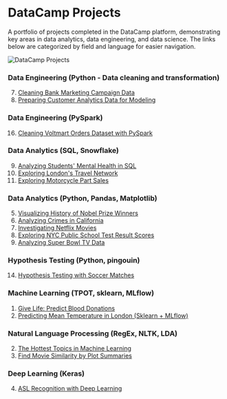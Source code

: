 # DataCamp Projects

A portfolio of projects completed in the DataCamp platform, demonstrating key areas in data analytics, data engineering, and data science. The links below are categorized by field and language for easier navigation.

![DataCamp Projects](https://camo.githubusercontent.com/216559808fd14a4e136636807e3e20fffac402542a1ddb30d12472197006e6d5/68747470733a2f2f63646e2e6461746163616d702e636f6d2f6d61696e2d6170702f6173736574732f70726f6a656374732f70726f6a656374732d696c6c757374726174696f6e2d666233653235336561303532376364353361616662643565643163343537306135633831386338646562613964306365646365623039356266363463623366612e737667)

### Data Engineering (Python - Data cleaning and transformation)

7. [Cleaning Bank Marketing Campaign Data](https://github.com/20100215/DataCamp_Projects/blob/main/projects/Project%207%20-%20Cleaning%20Bank%20Marketing%20Campaign%20Data/notebook.ipynb)
15. [Preparing Customer Analytics Data for Modeling](https://github.com/20100215/DataCamp_Projects/blob/main/projects/Project%2015%20-%20Preparing%20Customer%20Analytics%20Data%20for%20Modeling/notebook.ipynb)

### Data Engineering (PySpark)

16. [Cleaning Voltmart Orders Dataset with PySpark](https://github.com/20100215/DataCamp_Projects/blob/main/projects/Project%2016%20-%20Cleaning%20Voltmart%20Orders%20Dataset%20with%20PySpark/notebook.ipynb)

### Data Analytics (SQL, Snowflake)

9. [Analyzing Students' Mental Health in SQL](https://github.com/20100215/DataCamp_Projects/blob/main/projects/Project%209%20-%20Analyzing%20Students'%20Mental%20Health/notebook.ipynb)
12. [Exploring London's Travel Network](https://github.com/20100215/DataCamp_Projects/blob/main/projects/Project%2012%20-%20Exploring%20London's%20Travel%20Network/notebook.ipynb)
13. [Exploring Motorcycle Part Sales](https://github.com/20100215/DataCamp_Projects/blob/main/projects/Project%2013%20-%20Analyzing%20Motorcycle%20Part%20Sales/notebook.ipynb)

### Data Analytics (Python, Pandas, Matplotlib)

5. [Visualizing History of Nobel Prize Winners](https://github.com/20100215/DataCamp_Projects/blob/main/projects/Project%205%20-%20Visualizing%20History%20of%20Nobel%20Prize%20Winners/notebook.ipynb)
6. [Analyzing Crimes in California](https://github.com/20100215/DataCamp_Projects/blob/main/projects/Project%206%20-%20Analyzing%20Crimes%20in%20California/notebook.ipynb)
8. [Investigating Netflix Movies](https://github.com/20100215/DataCamp_Projects/blob/main/projects/Project%208%20-%20Investigating%20Netflix%20Movies/notebook.ipynb)
10. [Exploring NYC Public School Test Result Scores](https://github.com/20100215/DataCamp_Projects/blob/main/projects/Project%2010%20-%20Exploring%20NYC%20Public%20School%20Test%20Result%20Scores/notebook.ipynb)
18. [Analyzing Super Bowl TV Data](https://github.com/20100215/DataCamp_Projects/blob/main/projects/Project%2018%20-%20Analyzing%20Super%20Bowl%20TV%20Data/notebook.ipynb)

### Hypothesis Testing (Python, pingouin)

14. [Hypothesis Testing with Soccer Matches](https://github.com/20100215/DataCamp_Projects/blob/main/projects/Project%2014%20-%20Hypothesis%20Testing%20with%20Soccer%20Matches/notebook.ipynb)

### Machine Learning (TPOT, sklearn, MLflow)

1. [Give Life: Predict Blood Donations](https://github.com/20100215/DataCamp_Projects/blob/main/projects/Project%201%20-%20Give%20Life_Predict%20Blood%20Donations/notebook.ipynb)
17. [Predicting Mean Temperature in London (Sklearn + MLflow)](https://github.com/20100215/DataCamp_Projects/blob/main/projects/Project%2017%20-%20Predicting%20Temperature%20in%20London%20(Sklearn%20%2B%20MLflow)/notebook.ipynb)

### Natural Language Processing (RegEx, NLTK, LDA)

2. [The Hottest Topics in Machine Learning](https://github.com/20100215/DataCamp_Projects/blob/main/projects/Project%202%20-%20The%20Hottest%20Topics%20in%20Machine%20Learning/notebook.ipynb)
3. [Find Movie Similarity by Plot Summaries](https://github.com/20100215/DataCamp_Projects/blob/main/projects/Project%203%20-%20Find%20Movie%20Similarity%20from%20Plot%20Summaries/notebook.ipynb)

### Deep Learning (Keras)

4. [ASL Recognition with Deep Learning](https://github.com/20100215/DataCamp_Projects/blob/main/projects/Project%204%20-%20ASL%20Recognition%20with%20Deep%20Learning/notebook.ipynb)


